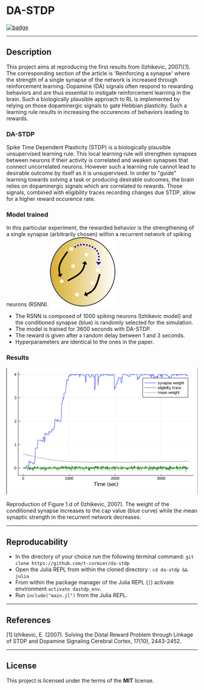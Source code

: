 


DA-STDP
============

[![badge](https://img.shields.io/badge/Julia-1.4.2-green)](https://julialang.org/downloads/oldreleases/#v142_may_23_2020)

---

## Description

This project aims at reproducing the first results from (Izhikevic, 2007)[1]. The corresponding section of the article is 'Reinforcing a synapse' where the strength of a single synapse of the network is increased through reinforcement learning.
Dopamine (DA) signals often respond to rewarding behaviors and are thus essential to instigate reinforcement learning in the brain. Such a biologically plausible approach to RL is implemented by relying on those dopaminergic signals to gate Hebbian plasticity. Such a learning rule results in increasing the occurences of behaviors leading to rewards.

### DA-STDP

Spike Time Dependent Plasticity (STDP) is a biologically plausible unsupervised learning rule. This local learning rule will strengthen synapses between neurons if their activity is correlated and weaken synapses that connect uncorrelated neurons. However such a learning rule cannot lead to desirable outcome by itself as it is unsupervised. In order to "guide" learning towards solving a task or producing desirable outcomes, the brain relies on dopaminergic signals which are correlated to rewards. Those signals, combined with eligibility traces recording changes due STDP, allow for a higher reward occurence rate.

### Model trained

In this particular experiment, the rewarded behavior is the strengthening of a single synapse (arbitrarily chosen) within a recurrent network of spiking neurons (RSNN).
![dastdp_model](/images/dastdp_model.png)
- The RSNN is composed of 1000 spiking neurons (Izhikevic model) and the conditioned synapse (blue) is randomly selected for the simulation.
- The model is trained for 3600 seconds with DA-STDP.
- The reward is given after a random delay between 1 and 3 seconds.
- Hyperparameters are identical to the ones in the paper. 

### Results

![dastdp](/images/dastdpsyn+mean.png)

Reproduction of Figure 1.d of (Izhikevic, 2007). The weight of the conditioned synapse increases to the cap value (blue curve) while the mean synaptic strength in the recurrent network decreases.

---

## Reproducability

- In the directory of your choice run the following terminal command: `git clone https://github.com/t-cormier/da-stdp`
- Open the Julia REPL from within the cloned directory : `cd da-stdp && julia`
- From within the package manager of the Julia REPL (`]`) activate environment `activate dastdp_env`.
- Run `include("main.jl")` from the Julia REPL.

---

## References

<a id="1">[1]</a>
Izhikevic, E. (2007).
Solving the Distal Reward Problem through Linkage of STDP and Dopamine Signaling
Cerebral Cortex, 17(10), 2443-2452.

---

## License

This project is licensed under the terms of the **MIT** license.
